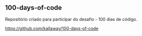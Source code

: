 ## 100-days-of-code

Repositório criado para participar do desafio - 100 dias de código. 

https://github.com/kallaway/100-days-of-code
